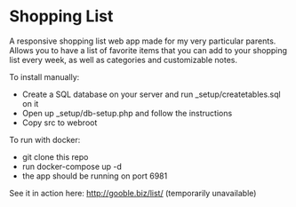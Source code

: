 Shopping List
=============

A responsive shopping list web app made for my very particular parents. Allows you to have
a list of favorite items that you can add to your shopping list every week, as well as
categories and customizable notes.

To install manually:
  - Create a SQL database on your server and run _setup/createtables.sql on it
  - Open up _setup/db-setup.php and follow the instructions
  - Copy src to webroot

To run with docker:
  - git clone this repo
  - run docker-compose up -d
  - the app should be running on port 6981

See it in action here: http://gooble.biz/list/ (temporarily unavailable)
